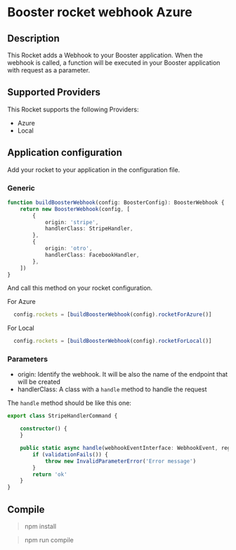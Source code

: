 # Booster rocket webhook Azure

## Description
This Rocket adds a Webhook to your Booster application. When the webhook is called, a function will be executed in your Booster application with request as a parameter. 

## Supported Providers

This Rocket supports the following Providers:

* Azure
* Local

## Application configuration

Add your rocket to your application in the configuration file.

### Generic
```typescript
function buildBoosterWebhook(config: BoosterConfig): BoosterWebhook {
    return new BoosterWebhook(config, [
        {
            origin: 'stripe',
            handlerClass: StripeHandler,
        },
        {
            origin: 'otro',
            handlerClass: FacebookHandler,
        },
    ])
}
```

And call this method on your rocket configuration.

For Azure
```typescript
  config.rockets = [buildBoosterWebhook(config).rocketForAzure()]
```

For Local
```typescript
  config.rockets = [buildBoosterWebhook(config).rocketForLocal()]
```

### Parameters

* origin: Identify the webhook. It will be also the name of the endpoint that will be created
* handlerClass: A class with a `handle` method to handle the request

The `handle` method should be like this one:

```typescript
export class StripeHandlerCommand {

    constructor() {
    }

    public static async handle(webhookEventInterface: WebhookEvent, register: Register): Promise<string> {
        if (validationFails()) {
            throw new InvalidParameterError('Error message')
        }
        return 'ok'
    }
}
```

## Compile

> npm install

> npm run compile
